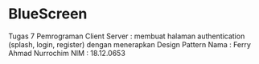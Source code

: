 # BlueScreen
Tugas 7 Pemrograman Client Server : membuat halaman authentication (splash, login, register) dengan menerapkan Design Pattern
Nama : Ferry Ahmad Nurrochim
NIM  : 18.12.0653
